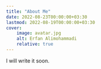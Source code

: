 ```yaml
---
title: "About Me"
date: 2022-08-23T00:00:00+03:30
lastmod: 2022-08-19T00:00:00+03:30
cover:
    image: avatar.jpg
    alt: Erfan Alimohammadi
    relative: true
---
```


I will write it soon.